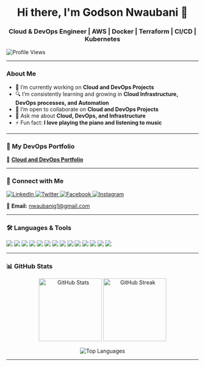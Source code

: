 <h1 align="center">Hi there, I'm Godson Nwaubani 👋</h1>

<h3 align="center">Cloud & DevOps Engineer | AWS | Docker | Terraform | CI/CD | Kubernetes</h3>

![Profile Views](https://komarev.com/ghpvc/?username=Nwaubani-Godson&color=blue)


---

###  About Me
- 🌱 I’m currently working on **Cloud and DevOps Projects**
- 🔍 I’m consistently learning and growing in **Cloud Infrastructure, DevOps processes, and Automation**
- 👯 I’m open to collaborate on **Cloud and DevOps Projects**
- 💬 Ask me about **Cloud, DevOps, and Infrastructure**
- ⚡ Fun fact: **I love playing the piano and listening to music**

---

### 📂 My DevOps Portfolio
🔗 [**Cloud and DevOps Portfolio**](https://github.com/Nwaubani-Godson/Cloud-and-DevOps-Portfolio)

---

### 🔗 Connect with Me
<p align="left">
<a href="https://www.linkedin.com/in/nwaubani-godson" target="_blank">
<img src="https://img.shields.io/badge/LinkedIn-0077B5.svg?style=for-the-badge&logo=linkedin&logoColor=white" alt="LinkedIn"/>
</a>
<a href="https://x.com/GodsonNwaubani_" target="_blank">
<img src="https://img.shields.io/badge/Twitter-1DA1F2.svg?style=for-the-badge&logo=twitter&logoColor=white" alt="Twitter"/>
</a>
<a href="https://www.facebook.com/godson.nwaubani.devops" target="_blank">
<img src="https://img.shields.io/badge/Facebook-1877F2.svg?style=for-the-badge&logo=facebook&logoColor=white" alt="Facebook"/>
</a>
<a href="https://www.instagram.com/nwaubanigodson/" target="_blank">
<img src="https://img.shields.io/badge/Instagram-E4405F.svg?style=for-the-badge&logo=instagram&logoColor=white" alt="Instagram"/>
</a>
</p>

📧 **Email:** nwaubanig1@gmail.com

---

### 🛠️ Languages & Tools
<p align="left">
<img src="https://img.shields.io/badge/AWS-%23FF9900.svg?style=for-the-badge&logo=amazon-aws&logoColor=white"/>
<img src="https://img.shields.io/badge/Docker-2496ED.svg?style=for-the-badge&logo=docker&logoColor=white"/>
<img src="https://img.shields.io/badge/Kubernetes-326CE5.svg?style=for-the-badge&logo=kubernetes&logoColor=white"/>
<img src="https://img.shields.io/badge/Terraform-623CE4.svg?style=for-the-badge&logo=terraform&logoColor=white"/>
<img src="https://img.shields.io/badge/GitHub_Actions-2088FF?style=for-the-badge&logo=github-actions&logoColor=white"/>
<img src="https://img.shields.io/badge/Git-F05032.svg?style=for-the-badge&logo=git&logoColor=white"/>
<img src="https://img.shields.io/badge/Linux-FCC624.svg?style=for-the-badge&logo=linux&logoColor=black"/>
<img src="https://img.shields.io/badge/Windows-0078D6.svg?style=for-the-badge&logo=windows&logoColor=white"/>
<img src="https://img.shields.io/badge/Python-3776AB.svg?style=for-the-badge&logo=python&logoColor=white"/>
<img src="https://img.shields.io/badge/Shell-4EAA25.svg?style=for-the-badge&logo=gnu-bash&logoColor=white"/>
<img src="https://img.shields.io/badge/Postman-FF6C37.svg?style=for-the-badge&logo=postman&logoColor=white"/>
<img src="https://img.shields.io/badge/Swagger-85EA2D.svg?style=for-the-badge&logo=swagger&logoColor=black"/>
<img src="https://img.shields.io/badge/Prometheus-E6522C.svg?style=for-the-badge&logo=prometheus&logoColor=white"/>
<img src="https://img.shields.io/badge/Grafana-F46800.svg?style=for-the-badge&logo=grafana&logoColor=white"/>
</p>

---

### 📊 GitHub Stats
<p align="center">
<img src="https://github-readme-stats.vercel.app/api?username=Nwaubani-Godson&show_icons=true&theme=radical" alt="GitHub Stats" height="165"/>
<img src="https://github-readme-streak-stats.herokuapp.com/?user=Nwaubani-Godson&theme=radical" alt="GitHub Streak" height="165"/>
</p>
<p align="center">
<img src="https://github-readme-stats.vercel.app/api/top-langs/?username=Nwaubani-Godson&layout=compact&theme=radical" alt="Top Languages"/>
</p>

---

<!-- Invisible Google Analytics Tracker -->
<img src="https://www.google-analytics.com/collect?v=1&t=pageview&tid=G-SX3VRLE5L9&cid=555&dp=%2Fgithub-profile" width="0" height="0" alt="Profile View Tracker" />
